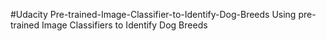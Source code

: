 #Udacity Pre-trained-Image-Classifier-to-Identify-Dog-Breeds
Using pre-trained Image Classifiers to Identify Dog Breeds
